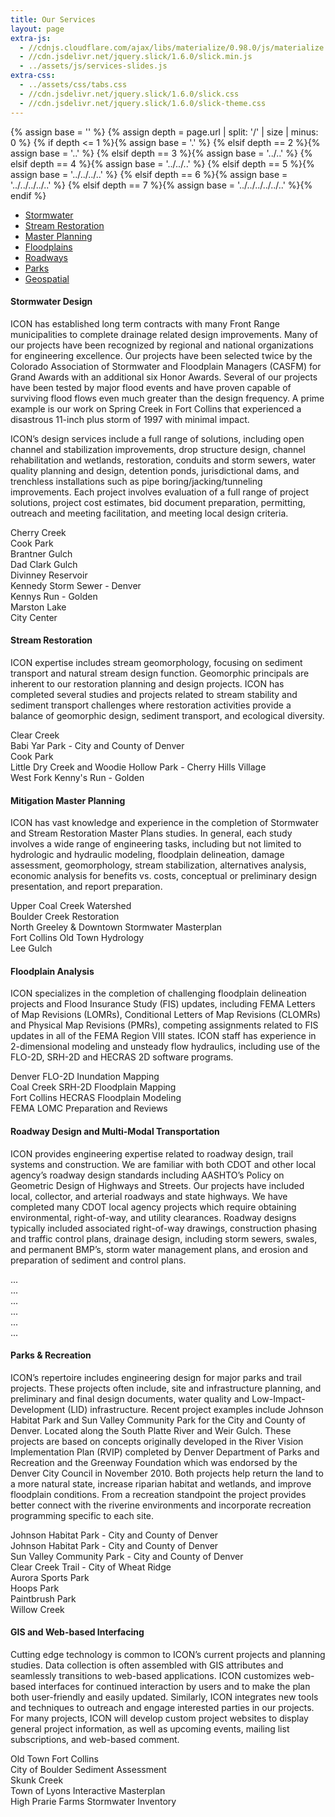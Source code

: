```yaml
---
title: Our Services
layout: page
extra-js:
  - //cdnjs.cloudflare.com/ajax/libs/materialize/0.98.0/js/materialize.min.js
  - //cdn.jsdelivr.net/jquery.slick/1.6.0/slick.min.js
  - ../assets/js/services-slides.js
extra-css:
  - ../assets/css/tabs.css
  - //cdn.jsdelivr.net/jquery.slick/1.6.0/slick.css
  - //cdn.jsdelivr.net/jquery.slick/1.6.0/slick-theme.css
---
```


{% assign base = '' %}
{% assign depth = page.url | split: '/' | size | minus: 0 %}
{% if    depth <= 1 %}{% assign base = '.' %}
{% elsif depth == 2 %}{% assign base = '..' %}
{% elsif depth == 3 %}{% assign base = '../..' %}
{% elsif depth == 4 %}{% assign base = '../../..' %}
{% elsif depth == 5 %}{% assign base = '../../../..' %}
{% elsif depth == 6 %}{% assign base = '../../../../..' %}
{% elsif depth == 7 %}{% assign base = '../../../../../..' %}{% endif %}

<div class="row">
  <div class="12u">
    <ul class="tabs">
      <li class="tab col"><a href="#stormwater-design">Stormwater</a></li>
      <li class="tab col"><a href="#stream-restoration">Stream Restoration</a></li>
      <li class="tab col"><a href="#mitigation-master-planning">Master Planning</a></li>
      <li class="tab col"><a href="#floodplain-analysis">Floodplains</a></li>
      <li class="tab col"><a href="#roadway-design-and-multi-modal-transportation">Roadways</a></li>
      <li class="tab col"><a href="#parks--recreation">Parks</a></li>
      <li class="tab col"><a href="#gis-and-web-based-interfacing">Geospatial</a></li>
    </ul>
  </div>

<div id="stormwater-design" class="col 12u">  

<h4>Stormwater Design</h4>

<p>ICON has established long term contracts with many Front Range municipalities to
complete drainage related design improvements. Many of our projects have been
recognized by regional and national organizations for engineering excellence.
Our projects have been selected twice by the Colorado Association of Stormwater
and Floodplain Managers (CASFM) for Grand Awards with an additional six Honor
Awards. Several of our projects have been tested by major flood events and have
proven capable of surviving flood flows even much greater than the design
frequency. A prime example is our work on Spring Creek in Fort Collins that
experienced a disastrous 11-inch plus storm of 1997 with minimal impact.</p>

<p>ICON’s design services include a full range of solutions, including open channel
and stabilization improvements, drop structure design, channel rehabilitation
and wetlands, restoration, conduits and storm sewers, water quality planning and
design, detention ponds, jurisdictional dams, and trenchless installations such
as pipe boring/jacking/tunneling improvements. Each project involves evaluation
of a full range of project solutions, project cost estimates, bid document
preparation, permitting, outreach and meeting facilitation, and meeting local
design criteria.</p>

<div class="row">
  <div class="8u -2u 12u$(small)">
    <div class="sd-slides">
      <div class="image fit slide">
        <img data-lazy="//s3-us-west-2.amazonaws.com/iconeng/iconeng-img/slides/SW-Cherry-Creek-.jpg">
        <div class="slide_caption">Cherry Creek</div>
      </div>
      <div class="image fit slide">
        <img data-lazy="//s3-us-west-2.amazonaws.com/iconeng/iconeng-img/slides/SW-Cook-Park.jpg">
        <div class="slide_caption">Cook Park</div>
      </div>
      <div class="image fit slide">
        <img data-lazy="//s3-us-west-2.amazonaws.com/iconeng/iconeng-img/slides/SW-Brantner-Gulch.jpg">
        <div class="slide_caption">Brantner Gulch</div>
      </div>
      <div class="image fit slide">
        <img data-lazy="//s3-us-west-2.amazonaws.com/iconeng/iconeng-img/slides/SW-Dad-Clark-Gulch.jpg">
        <div class="slide_caption">Dad Clark Gulch</div>
      </div>
      <div class="image fit slide">
        <img data-lazy="//s3-us-west-2.amazonaws.com/iconeng/iconeng-img/slides/SW-Dininney-Reservoir.jpg">
        <div class="slide_caption">Divinney Reservoir</div>
      </div>
      <div class="image fit slide">
        <img data-lazy="//s3-us-west-2.amazonaws.com/iconeng/iconeng-img/slides/SW-Kennedy-Storm-sewer-Denver.jpg">
        <div class="slide_caption">Kennedy Storm Sewer - Denver</div>
      </div>
      <div class="image fit slide">
        <img data-lazy="//s3-us-west-2.amazonaws.com/iconeng/iconeng-img/slides/SW-Kennys-Run.jpg">
        <div class="slide_caption">Kennys Run - Golden</div>
      </div>
      <div class="image fit slide">
        <img data-lazy="//s3-us-west-2.amazonaws.com/iconeng/iconeng-img/slides/SW-Marston+Lake.jpg">
        <div class="slide_caption">Marston Lake</div>
      </div>
      <div class="image fit slide">
        <img data-lazy="//s3-us-west-2.amazonaws.com/iconeng/iconeng-img/slides/SW-city-center-photo.jpg">
        <div class="slide_caption">City Center</div>
      </div>
    </div>
  </div>
</div>
</div>
<div id="stream-restoration" class="col 12u">

<h4>Stream Restoration</h4>

<p>ICON expertise includes stream geomorphology, focusing on sediment transport and
natural stream design function.  Geomorphic principals are inherent to our
restoration planning and design projects.  ICON has completed several studies
and projects related to stream stability and sediment transport challenges where
restoration activities provide a balance of geomorphic design, sediment
transport, and ecological diversity.</p>

<div class="row">
  <div class="8u -2u 12u$(small)">
    <div class="sr-slides">
      <div class="image fit slide">
        <img data-lazy="//s3-us-west-2.amazonaws.com/iconeng/iconeng-img/slides/SR-Clear-Creek.jpg">
        <div class="slide_caption">Clear Creek</div>
      </div>
      <div class="image fit slide">
        <img data-lazy="//s3-us-west-2.amazonaws.com/iconeng/iconeng-img/slides/SR-Babiyar.jpg">
        <div class="slide_caption">Babi Yar Park - City and County of Denver</div>
      </div>
      <div class="image fit slide">
        <img data-lazy="//s3-us-west-2.amazonaws.com/iconeng/iconeng-img/slides/SR-Cook-Park.jpg">
        <div class="slide_caption">Cook Park</div>
      </div>
      <div class="image fit slide">
        <img data-lazy="//s3-us-west-2.amazonaws.com/iconeng/iconeng-img/slides/SR-LDC-Woodie-Hollow.jpg">
        <div class="slide_caption">Little Dry Creek and Woodie Hollow Park - Cherry Hills Village</div>
      </div>
      <div class="image fit slide">
        <img data-lazy="//s3-us-west-2.amazonaws.com/iconeng/iconeng-img/slides/SR-West-Fork-Kenney's-Run.jpg">
        <div class="slide_caption">West Fork Kenny's Run - Golden</div>
      </div>
    </div>
  </div>
</div>
</div>
<div id="mitigation-master-planning" class="col 12u">

<h4>Mitigation Master Planning</h4>

<p>ICON has vast knowledge and experience in the completion of Stormwater and
Stream Restoration Master Plans studies. In general, each study involves a wide
range of engineering tasks, including but not limited to hydrologic and
hydraulic modeling, floodplain delineation, damage assessment, geomorphology,
stream stabilization, alternatives analysis, economic analysis for benefits vs.
costs, conceptual or preliminary design presentation, and report preparation.</p>

<div class="row">
  <div class="8u -2u 12u$(small)">
    <div class="mp-slides">
      <div class="image fit slide">
        <img data-lazy="//s3-us-west-2.amazonaws.com/iconeng/iconeng-img/slides/MP-Pages-from-Coal-Creek4.jpg">
        <div class="slide_caption">Upper Coal Creek Watershed</div>
      </div>
      <div class="image fit slide">
        <img data-lazy="//s3-us-west-2.amazonaws.com/iconeng/iconeng-img/slides/MP-Boulder-Creek-Restoration-MP.jpg">
        <div class="slide_caption">Boulder Creek Restoration</div>
      </div>
      <div class="image fit slide">
        <img data-lazy="//s3-us-west-2.amazonaws.com/iconeng/iconeng-img/slides/MP-Greeley-Alternatives.jpg">
        <div class="slide_caption">North Greeley & Downtown Stormwater Masterplan</div>
      </div>
      <div class="image fit slide">
        <img data-lazy="//s3-us-west-2.amazonaws.com/iconeng/iconeng-img/slides/MP-Hydrology-old-Town.jpg">
        <div class="slide_caption">Fort Collins Old Town Hydrology</div>
      </div>
      <div class="image fit slide">
        <img data-lazy="//s3-us-west-2.amazonaws.com/iconeng/iconeng-img/slides/MP-lee.jpg">
        <div class="slide_caption">Lee Gulch</div>
      </div>
    </div>
  </div>
</div>
</div>
<div id="floodplain-analysis" class="col 12u">

<h4>Floodplain Analysis</h4>

<p>ICON specializes in the completion of challenging floodplain delineation
projects and Flood Insurance Study (FIS) updates, including FEMA Letters of Map
Revisions (LOMRs), Conditional Letters of Map Revisions (CLOMRs) and Physical
Map Revisions (PMRs), competing assignments related to FIS updates in all of the
FEMA Region VIII states. ICON staff has experience in 2-dimensional modeling and
unsteady flow hydraulics, including use of the FLO-2D, SRH-2D and HECRAS 2D
software programs.</p>

<div class="row">
  <div class="8u -2u 12u$(small)">
    <div class="fa-slides">
      <div class="image fit slide">
        <img data-lazy="//s3-us-west-2.amazonaws.com/iconeng/iconeng-img/slides/FP-Floodplain-Mapping-FLO-2D-Inundation-Maps-Denver-CO.jpg">
        <div class="slide_caption">Denver FLO-2D Inundation Mapping</div>
      </div>
      <div class="image fit slide">
        <img data-lazy="//s3-us-west-2.amazonaws.com/iconeng/iconeng-img/slides/FP-Floodplain-Mapping-SRH-2D-Coal-Creek.jpg">
        <div class="slide_caption">Coal Creek SRH-2D Floodplain Mapping</div>
      </div>
      <div class="image fit slide">
        <img data-lazy="//s3-us-west-2.amazonaws.com/iconeng/iconeng-img/slides/FP-Floodplain-Mapping-HEC-RAS-West-Vine-Basin-Fort-Collins.jpg">
        <div class="slide_caption">Fort Collins HECRAS Floodplain Modeling</div>
      </div>
      <div class="image fit slide">
        <img data-lazy="//s3-us-west-2.amazonaws.com/iconeng/iconeng-img/slides/FP-Twomile.jpg">
        <div class="slide_caption">FEMA LOMC Preparation and Reviews</div>
      </div>
    </div>
  </div>
</div>
</div>
<div id="roadway-design-and-multi-modal-transportation" class="col 12u">

<h4>Roadway Design and Multi-Modal Transportation</h4>

<p>ICON provides engineering expertise related to roadway design, trail systems and
construction. We are familiar with both CDOT and other local agency’s roadway
design standards including AASHTO’s Policy on Geometric Design of Highways and
Streets. Our projects have included local, collector, and arterial roadways and
state highways. We have completed many CDOT local agency projects which require
obtaining environmental, right-of-way, and utility clearances. Roadway designs
typically included associated right-of-way drawings, construction phasing and
traffic control plans, drainage design, including storm sewers, swales, and
permanent BMP’s, storm water management plans, and erosion and preparation of
sediment and control plans.</p>

<div class="row">
  <div class="8u -2u 12u$(small)">
    <div class="rd-slides">
      <div class="image fit slide">
        <img data-lazy="//s3-us-west-2.amazonaws.com/iconeng/iconeng-img/slides/rd-1.jpg">
        <div class="slide_caption">...</div>
      </div>
      <div class="image fit slide">
        <img data-lazy="//s3-us-west-2.amazonaws.com/iconeng/iconeng-img/slides/rd-2.jpg">
        <div class="slide_caption">...</div>
      </div>
      <div class="image fit slide">
        <img data-lazy="//s3-us-west-2.amazonaws.com/iconeng/iconeng-img/slides/rd-3.jpg">
        <div class="slide_caption">...</div>
      </div>
      <div class="image fit slide">
        <img data-lazy="//s3-us-west-2.amazonaws.com/iconeng/iconeng-img/slides/rd-4.jpg">
        <div class="slide_caption">...</div>
      </div>
      <div class="image fit slide">
        <img data-lazy="//s3-us-west-2.amazonaws.com/iconeng/iconeng-img/slides/rd-5.jpg">
        <div class="slide_caption">...</div>
      </div>
      <div class="image fit slide">
        <img data-lazy="//s3-us-west-2.amazonaws.com/iconeng/iconeng-img/slides/rd-dahlia.jpg">
        <div class="slide_caption">...</div>
      </div>
    </div>
  </div>
</div>
</div>
<div id="parks--recreation" class="col 12u">


<h4>Parks & Recreation</h4>

<p>ICON’s repertoire includes engineering design for major parks and trail
projects.  These projects often include, site and infrastructure planning, and
preliminary and final design documents, water quality and Low-Impact-Development
(LID) infrastructure.  Recent project examples include Johnson Habitat Park and
Sun Valley Community Park for the City and County of Denver.  Located along the
South Platte River and Weir Gulch. These projects are based on concepts
originally developed in the River Vision Implementation Plan (RVIP) completed by
Denver Department of Parks and Recreation and the Greenway Foundation which was
endorsed by the Denver City Council in November 2010. Both projects help return
the land to a more natural state, increase riparian habitat and wetlands, and
improve floodplain conditions. From a recreation standpoint the project provides
better connect with the riverine environments and incorporate recreation
programming specific to each site.</p>

<div class="row">
  <div class="8u -2u 12u$(small)">
    <div class="pr-slides">
      <div class="image fit slide">
        <img data-lazy="//s3-us-west-2.amazonaws.com/iconeng/iconeng-img/slides/PR-Johnson-Habitat-Park-(1).jpg">
        <div class="slide_caption">Johnson Habitat Park - City and County of Denver</div>
      </div>
      <div class="image fit slide">
        <img data-lazy="//s3-us-west-2.amazonaws.com/iconeng/iconeng-img/slides/PR-Johnson-Habitat-Park-(2).jpg">
        <div class="slide_caption">Johnson Habitat Park - City and County of Denver</div>
      </div>
      <div class="image fit slide">
        <img data-lazy="//s3-us-west-2.amazonaws.com/iconeng/iconeng-img/slides/PR-Sun-Valley---Weir-Gulch.jpg">
        <div class="slide_caption">Sun Valley Community Park - City and County of Denver</div>
      </div>
      <div class="image fit slide">
        <img data-lazy="//s3-us-west-2.amazonaws.com/iconeng/iconeng-img/slides/PR-clear-creek-trail.jpg">
        <div class="slide_caption">Clear Creek Trail - City of Wheat Ridge</div>
      </div>
      <div class="image fit slide">
        <img data-lazy="//s3-us-west-2.amazonaws.com/iconeng/iconeng-img/slides/PR-Aurora-Sports-Park.jpg">
        <div class="slide_caption">Aurora Sports Park</div>
      </div>
      <div class="image fit slide">
        <img data-lazy="//s3-us-west-2.amazonaws.com/iconeng/iconeng-img/slides/PR-Hoops-Park.jpg">
        <div class="slide_caption">Hoops Park</div>
      </div>
      <div class="image fit slide">
        <img data-lazy="//s3-us-west-2.amazonaws.com/iconeng/iconeng-img/slides/PR-Paintbrush-Park.jpg">
        <div class="slide_caption">Paintbrush Park</div>
      </div>
      <div class="image fit slide">
        <img data-lazy="//s3-us-west-2.amazonaws.com/iconeng/iconeng-img/slides/PR-Willow-Creek.jpg">
        <div class="slide_caption">Willow Creek</div>
      </div>
      </div>
    </div>
  </div>
</div>
</div>
<div id="gis-and-web-based-interfacing" class="col 12u">


<h4>GIS and Web-based Interfacing</h4>

<p>Cutting edge technology is common to ICON’s current projects and planning
studies. Data collection is often assembled with GIS attributes and seamlessly
transitions to web-based applications. ICON customizes web-based interfaces for
continued interaction by users and to make the plan both user-friendly and
easily updated. Similarly, ICON integrates new tools and techniques to outreach
and engage interested parties in our projects. For many projects, ICON will
develop custom project websites to display general project information, as well
as upcoming events, mailing list subscriptions, and web-based comment.</p>

<div class="row">
  <div class="8u -2u 12u$(small)">
    <div class="gis-slides">
      <div class="image fit slide">
        <img data-lazy="//s3-us-west-2.amazonaws.com/iconeng/iconeng-img/slides/GIS-oldTown.jpg">
        <div class="slide_caption">Old Town Fort Collins</div>
      </div>
      <div class="image fit slide">
        <img data-lazy="//s3-us-west-2.amazonaws.com/iconeng/iconeng-img/slides/GIS-boulder-sediment-assesment.jpg">
        <div class="slide_caption">City of Boulder Sediment Assessment</div>
      </div>
      <div class="image fit slide">
        <img data-lazy="//s3-us-west-2.amazonaws.com/iconeng/iconeng-img/slides/GIS-Skunk.jpg">
        <div class="slide_caption">Skunk Creek</div>
      </div>
      <div class="image fit slide">
        <img data-lazy="//s3-us-west-2.amazonaws.com/iconeng/iconeng-img/slides/GIS-Lyons-Alternatives.jpg">
        <div class="slide_caption">Town of Lyons Interactive Masterplan</div>
      </div>
      <div class="image fit slide">
        <img data-lazy="//s3-us-west-2.amazonaws.com/iconeng/iconeng-img/slides/GIS-High-Prairie-Data-Inventory.jpg">
        <div class="slide_caption">High Prarie Farms Stormwater Inventory</div>
      </div>
    </div>
  </div>
</div>
</div>
</div>
